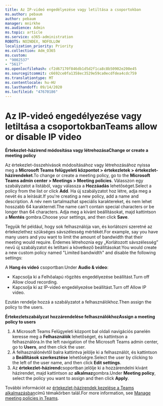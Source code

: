 ```yaml
---
title: Az IP-videó engedélyezése vagy letiltása a csoportokban
ms.author: pebaum
author: pebaum
manager: mnirkhe
ms.audience: Admin
ms.topic: article
ms.service: o365-administration
ROBOTS: NOINDEX, NOFOLLOW
localization_priority: Priority
ms.collection: Adm_O365
ms.custom:
- "9002537"
- "5617"
ms.openlocfilehash: cf2d67170f846db1d5d2f1ca8c8b50902e200e45
ms.sourcegitcommit: c6692ce0fa1358ec3529e59ca0ecdfdea4cdc759
ms.translationtype: MT
ms.contentlocale: hu-HU
ms.lasthandoff: 09/14/2020
ms.locfileid: "47670186"
---
```

# <a name="teams-allow-or-disable-ip-video"></a><span data-ttu-id="541cc-102">Az IP-videó engedélyezése vagy letiltása a csoportokban</span><span class="sxs-lookup"><span data-stu-id="541cc-102">Teams allow or disable IP video</span></span>

<span data-ttu-id="541cc-103">**Értekezlet-házirend módosítása vagy létrehozása**</span><span class="sxs-lookup"><span data-stu-id="541cc-103">**Change or create a meeting policy**</span></span>

<span data-ttu-id="541cc-104">Az értekezlet-összehívások módosításához vagy létrehozásához nyissa meg a **Microsoft Teams felügyeleti központot > értekezletek > értekezlet-házirendeket**.</span><span class="sxs-lookup"><span data-stu-id="541cc-104">To change or create a meeting policy, go to the **Microsoft Teams admin center > Meetings > Meeting policies**.</span></span> <span data-ttu-id="541cc-105">Válasszon egy szabályzatot a listából, vagy válassza a **Hozzáadás** lehetőséget.</span><span class="sxs-lookup"><span data-stu-id="541cc-105">Select a policy from the list or click **Add**.</span></span> <span data-ttu-id="541cc-106">Ha új szabályzatot hoz létre, adja meg a nevét és a leírását.</span><span class="sxs-lookup"><span data-stu-id="541cc-106">If you're creating a new policy, add a name and description.</span></span> <span data-ttu-id="541cc-107">A név nem tartalmazhat speciális karaktereket, és nem lehet hosszabb 64 karakternél.</span><span class="sxs-lookup"><span data-stu-id="541cc-107">The name can't contain special characters or be longer than 64 characters.</span></span> <span data-ttu-id="541cc-108">Adja meg a kívánt beállításokat, majd kattintson a **Mentés** gombra.</span><span class="sxs-lookup"><span data-stu-id="541cc-108">Choose your settings, and then click **Save**.</span></span>

<span data-ttu-id="541cc-109">Tegyük fel például, hogy sok felhasználója van, és korlátozni szeretné az értekezlethez szükséges sávszélesség mértékét.</span><span class="sxs-lookup"><span data-stu-id="541cc-109">For example, say you have many users and you want to limit the amount of bandwidth that their meeting would require.</span></span> <span data-ttu-id="541cc-110">Érdemes létrehoznia egy „Korlátozott sávszélesség” nevű új szabályzatot és letiltani a következő beállításokat:</span><span class="sxs-lookup"><span data-stu-id="541cc-110">You would create a new custom policy named "Limited bandwidth" and disable the following settings:</span></span>

<span data-ttu-id="541cc-111">A **Hang és videó** csoportban:</span><span class="sxs-lookup"><span data-stu-id="541cc-111">Under **Audio & video**:</span></span>

- <span data-ttu-id="541cc-112">Kapcsolja ki a Felhőalapú rögzítés engedélyezése beállítást.</span><span class="sxs-lookup"><span data-stu-id="541cc-112">Turn off Allow cloud recording.</span></span>
- <span data-ttu-id="541cc-113">Kapcsolja ki az IP-videó engedélyezése beállítást.</span><span class="sxs-lookup"><span data-stu-id="541cc-113">Turn off Allow IP video.</span></span>

<span data-ttu-id="541cc-114">Ezután rendelje hozzá a szabályzatot a felhasználókhoz.</span><span class="sxs-lookup"><span data-stu-id="541cc-114">Then assign the policy to the users.</span></span>

<span data-ttu-id="541cc-115">**Értekezletszabályzat hozzárendelése felhasználókhoz**</span><span class="sxs-lookup"><span data-stu-id="541cc-115">**Assign a meeting policy to users**</span></span>

1. <span data-ttu-id="541cc-116">A Microsoft Teams Felügyeleti központ bal oldali navigációs panelén keresse meg a **Felhasználók** lehetőséget, és kattintson a felhasználóra.</span><span class="sxs-lookup"><span data-stu-id="541cc-116">In the left navigation of the Microsoft Teams admin center, go to **Users**, and then click the user.</span></span>
2. <span data-ttu-id="541cc-117">A felhasználónévtől balra kattintva jelölje ki a felhasználót, és kattintson a **Beállítások szerkesztése** lehetőségre.</span><span class="sxs-lookup"><span data-stu-id="541cc-117">Select the user by clicking to the left of the user name, and then click **Edit settings**.</span></span>
3. <span data-ttu-id="541cc-118">Az **értekezlet-házirend**csoportban jelölje ki a hozzárendelni kívánt házirendet, majd kattintson az **alkalmaz**gombra.</span><span class="sxs-lookup"><span data-stu-id="541cc-118">Under **Meeting policy**, select the policy you want to assign and then click **Apply**.</span></span>

<span data-ttu-id="541cc-119">További információt az [értekezlet-házirendek kezelése a Teams alkalmazásban](https://docs.microsoft.com/microsoftteams/meeting-policies-in-teams)című témakörben talál.</span><span class="sxs-lookup"><span data-stu-id="541cc-119">For more information, see [Manage meeting policies in Teams](https://docs.microsoft.com/microsoftteams/meeting-policies-in-teams).</span></span>
